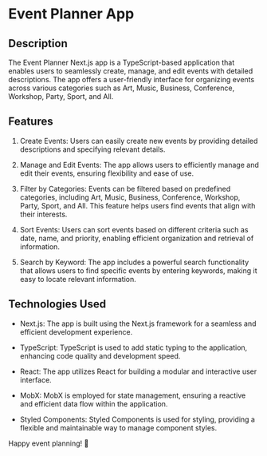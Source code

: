 # Event Planner App

## Description

The Event Planner Next.js app is a TypeScript-based application that enables users to seamlessly create, manage, and edit events with detailed descriptions. The app offers a user-friendly interface for organizing events across various categories such as Art, Music, Business, Conference, Workshop, Party, Sport, and All.

## Features

1. Create Events: Users can easily create new events by providing detailed descriptions and specifying relevant details.

2. Manage and Edit Events: The app allows users to efficiently manage and edit their events, ensuring flexibility and ease of use.

3. Filter by Categories: Events can be filtered based on predefined categories, including Art, Music, Business, Conference, Workshop, Party, Sport, and All. This feature helps users find events that align with their interests.

4. Sort Events: Users can sort events based on different criteria such as date, name, and priority, enabling efficient organization and retrieval of information.

5. Search by Keyword: The app includes a powerful search functionality that allows users to find specific events by entering keywords, making it easy to locate relevant information.

## Technologies Used

- Next.js: The app is built using the Next.js framework for a seamless and efficient development experience.

- TypeScript: TypeScript is used to add static typing to the application, enhancing code quality and development speed.

- React: The app utilizes React for building a modular and interactive user interface.

- MobX: MobX is employed for state management, ensuring a reactive and efficient data flow within the application.

- Styled Components: Styled Components is used for styling, providing a flexible and maintainable way to manage component styles.

Happy event planning! 🎉
